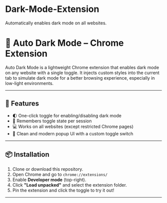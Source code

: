 # Dark-Mode-Extension
Automatically enables dark mode on all websites.
# 🌙 Auto Dark Mode – Chrome Extension

Auto Dark Mode is a lightweight Chrome extension that enables dark mode on any website with a single toggle. It injects custom styles into the current tab to simulate dark mode for a better browsing experience, especially in low-light environments.

---

## 🚀 Features

- 🌓 One-click toggle for enabling/disabling dark mode
- 🧠 Remembers toggle state per session
- 💻 Works on all websites (except restricted Chrome pages)
- 🎨 Clean and modern popup UI with a custom toggle switch

---

## 📦 Installation

1. Clone or download this repository.
2. Open Chrome and go to `chrome://extensions/`
3. Enable **Developer mode** (top-right).
4. Click **"Load unpacked"** and select the extension folder.
5. Pin the extension and click the toggle to try it out!

---
